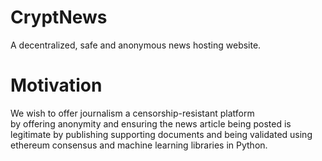 # CryptNews
A decentralized, safe and anonymous news hosting website.
# Motivation
We wish to offer journalism a censorship-resistant platform  
by offering anonymity and ensuring the news article being posted is 
legitimate by publishing supporting documents and being validated 
using ethereum consensus and machine learning libraries in Python. 

